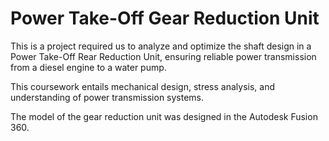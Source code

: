 # Power Take-Off Gear Reduction Unit

This is a project required us to analyze and optimize the shaft design in a Power Take-Off Rear Reduction Unit, ensuring reliable power transmission from a diesel engine to a water pump.

This coursework entails mechanical design, stress analysis, and understanding of power transmission systems. 

The model of the gear reduction unit was designed in the Autodesk Fusion 360. 

